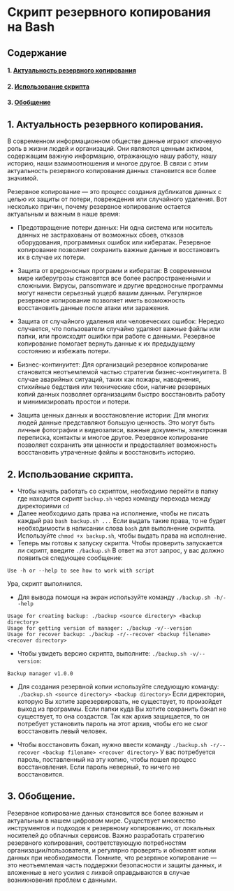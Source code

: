 # Скрипт резервного копирования на Bash

## Содержание

#### 1. [Актуальность резервного копирования](#1-актуальность-резервного-копирования-1)
#### 2. [Использование скрипта](#2-использование-скрипта-1)
#### 3. [Обобщение](#3-обобщение-1)

## 1. Актуальность резервного копирования.
В современном информационном обществе данные играют ключевую роль в жизни людей и организаций. Они являются ценным активом, содержащим важную информацию, отражающую нашу работу, нашу историю, наши взаимоотношения и многое другое. В связи с этим актуальность резервного копирования данных становится все более значимой.

Резервное копирование — это процесс создания дубликатов данных с целью их защиты от потери, повреждения или случайного удаления. Вот несколько причин, почему резервное копирование остается актуальным и важным в наше время:

- Предотвращение потери данных: Ни одна система или носитель данных не застрахованы от возможных сбоев, отказов оборудования, программных ошибок или кибератак. Резервное копирование позволяет сохранить важные данные и восстановить их в случае их потери.

- Защита от вредоносных программ и кибератак: В современном мире киберугрозы становятся все более распространенными и сложными. Вирусы, рansomware и другие вредоносные программы могут нанести серьезный ущерб вашим данным. Регулярное резервное копирование позволяет иметь возможность восстановить данные после атаки или заражения.

- Защита от случайного удаления или человеческих ошибок: Нередко случается, что пользователи случайно удаляют важные файлы или папки, или происходят ошибки при работе с данными. Резервное копирование помогает вернуть данные к их предыдущему состоянию и избежать потери.

- Бизнес-континуитет: Для организаций резервное копирование становится неотъемлемой частью стратегии бизнес-континуитета. В случае аварийных ситуаций, таких как пожары, наводнения, стихийные бедствия или технические сбои, наличие резервных копий данных позволяет организациям быстро восстановить работу и минимизировать простои и потери.

- Защита ценных данных и восстановление истории: Для многих людей данные представляют большую ценность. Это могут быть личные фотографии и видеозаписи, важные документы, электронная переписка, контакты и многое другое. Резервное копирование позволяет сохранить эти ценности и предоставляет возможность восстановить утраченные файлы и восстановить историю.

## 2. Использование скрипта.

- Чтобы начать работать со скриптом, необходимо перейти в папку где находится скрипт `backup.sh` через команду перехода между директориями `cd`
- Далее необходимо дать права на исполнение, чтобы не писать каждый раз `bash backup.sh ...` Если выдать такие права, то не будет необходимости в написании слова `bash` для выполнение скрипта. Используйте `chmod +x backup.sh`, чтобы выдать права на исполнение.
- Теперь мы готовы к запуску скрипта. Чтобы проверить запускается ли скрипт, введите `./backup.sh` В ответ на этот запрос, у вас должно появиться следующее сообщение:  
```
Use -h or --help to see how to work with script
```  
Ура, скрипт выполнился.
- Для вывода помощи на экран используйте команду `./backup.sh -h/--help`  
```
Usage for creating backup: ./backup <source directory> <backup directory>  
Usage for getting version of manager: ./backup -v/--version  
Usage for recover backup: ./backup -r/--recover <backup filename> <recover directory>  
```
- Чтобы увидеть версию скрипта, выполните: `./backup.sh -v/--version`:  
```
Backup manager v1.0.0
```

- Для создания резервной копии используйте следующую команду: `./backup.sh <source directory> <backup directory>` Если директория, которую Вы хотите зарезервировать, не существует, то произойдет выход из программы. Если папки куда Вы хотите сохранить бэкап не существует, то она создастся. Так как архив защищается, то он потребует установить пароль на этот архив, чтобы его не смог восстановить левый человек.

- Чтобы восстановить бэкап, нужно ввести команду `./backup.sh -r/--recover <backup filename> <recover directory>` У вас потребуется пароль, поставленный на эту копию, чтобы пошел процесс восстановления. Если пароль неверный, то ничего не восстановится.

## 3. Обобщение.

Резервное копирование данных становится все более важным и актуальным в нашем цифровом мире. Существует множество инструментов и подходов к резервному копированию, от локальных носителей до облачных сервисов. Важно разработать стратегию резервного копирования, соответствующую потребностям организации/пользователя, и регулярно проверять и обновлят копии данных при необходимости. Помните, что резервное копирование — это неотъемлемая часть поддержки безопасности и защиты данных, и вложенные в него усилия с лихвой оправдываются в случае возникновения проблем с данными.

